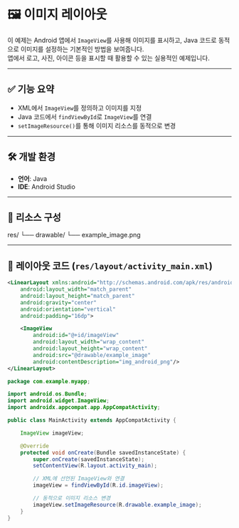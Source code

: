 # 🖼️ 이미지 레이아웃

이 예제는 Android 앱에서 `ImageView`를 사용해 이미지를 표시하고, Java 코드로 동적으로 이미지를 설정하는 기본적인 방법을 보여줍니다.  
앱에서 로고, 사진, 아이콘 등을 표시할 때 활용할 수 있는 실용적인 예제입니다.

---

## ✅ 기능 요약

- XML에서 `ImageView`를 정의하고 이미지를 지정
- Java 코드에서 `findViewById`로 `ImageView`를 연결
- `setImageResource()`를 통해 이미지 리소스를 동적으로 변경

---

## 🛠️ 개발 환경

- **언어**: Java  
- **IDE**: Android Studio 

---

## 📂 리소스 구성

res/
 └── drawable/
      └── example_image.png

---

## 🧩 레이아웃 코드 (`res/layout/activity_main.xml`)

```xml
<LinearLayout xmlns:android="http://schemas.android.com/apk/res/android"
    android:layout_width="match_parent"
    android:layout_height="match_parent"
    android:gravity="center"
    android:orientation="vertical"
    android:padding="16dp">

    <ImageView
        android:id="@+id/imageView"
        android:layout_width="wrap_content"
        android:layout_height="wrap_content"
        android:src="@drawable/example_image"
        android:contentDescription="img_android_png"/>
</LinearLayout>
```
```java
package com.example.myapp;

import android.os.Bundle;
import android.widget.ImageView;
import androidx.appcompat.app.AppCompatActivity;

public class MainActivity extends AppCompatActivity {

    ImageView imageView;

    @Override
    protected void onCreate(Bundle savedInstanceState) {
        super.onCreate(savedInstanceState);
        setContentView(R.layout.activity_main);

        // XML에 선언된 ImageView와 연결
        imageView = findViewById(R.id.imageView);

        // 동적으로 이미지 리소스 변경
        imageView.setImageResource(R.drawable.example_image);
    }
}
```
